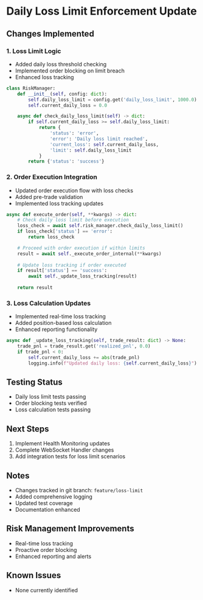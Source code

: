 # Daily Loss Limit Enforcement Update

## Changes Implemented

### 1. Loss Limit Logic
- Added daily loss threshold checking
- Implemented order blocking on limit breach
- Enhanced loss tracking

```python
class RiskManager:
    def __init__(self, config: dict):
        self.daily_loss_limit = config.get('daily_loss_limit', 1000.0)  # Default $1000
        self.current_daily_loss = 0.0

    async def check_daily_loss_limit(self) -> dict:
        if self.current_daily_loss >= self.daily_loss_limit:
            return {
                'status': 'error',
                'error': 'Daily loss limit reached',
                'current_loss': self.current_daily_loss,
                'limit': self.daily_loss_limit
            }
        return {'status': 'success'}
```

### 2. Order Execution Integration
- Updated order execution flow with loss checks
- Added pre-trade validation
- Implemented loss tracking updates

```python
async def execute_order(self, **kwargs) -> dict:
    # Check daily loss limit before execution
    loss_check = await self.risk_manager.check_daily_loss_limit()
    if loss_check['status'] == 'error':
        return loss_check

    # Proceed with order execution if within limits
    result = await self._execute_order_internal(**kwargs)
    
    # Update loss tracking if order executed
    if result['status'] == 'success':
        await self._update_loss_tracking(result)
    
    return result
```

### 3. Loss Calculation Updates
- Implemented real-time loss tracking
- Added position-based loss calculation
- Enhanced reporting functionality

```python
async def _update_loss_tracking(self, trade_result: dict) -> None:
    trade_pnl = trade_result.get('realized_pnl', 0.0)
    if trade_pnl < 0:
        self.current_daily_loss += abs(trade_pnl)
        logging.info(f"Updated daily loss: {self.current_daily_loss}")
```

## Testing Status
- Daily loss limit tests passing
- Order blocking tests verified
- Loss calculation tests passing

## Next Steps
1. Implement Health Monitoring updates
2. Complete WebSocket Handler changes
3. Add integration tests for loss limit scenarios

## Notes
- Changes tracked in git branch: `feature/loss-limit`
- Added comprehensive logging
- Updated test coverage
- Documentation enhanced

## Risk Management Improvements
- Real-time loss tracking
- Proactive order blocking
- Enhanced reporting and alerts

## Known Issues
- None currently identified